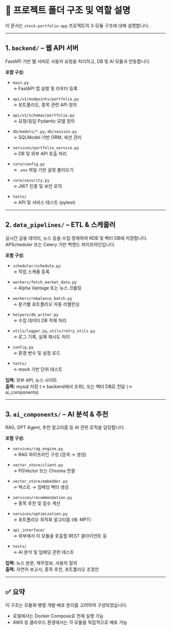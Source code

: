 # 📁 프로젝트 폴더 구조 및 역할 설명

이 문서는 `stock-portfolio-app` 프로젝트의 3-모듈 구조에 대해 설명합니다.

---

## 1. `backend/` – 웹 API 서버

FastAPI 기반 웹 서버로 사용자 요청을 처리하고, DB 및 AI 모듈과 연동합니다.

**포함 구성:**

- `main.py`  
  → FastAPI 앱 실행 및 라우터 등록

- `api/v1/endpoints/portfolio.py`  
  → 포트폴리오, 종목 관련 API 정의

- `api/v1/schemas/portfolio.py`  
  → 요청/응답 Pydantic 모델 정의

- `db/models/*.py`, `db/session.py`  
  → SQLModel 기반 ORM, 세션 관리

- `services/portfolio_service.py`  
  → DB 및 외부 API 호출 처리

- `core/config.py`  
  → `.env` 파일 기반 설정 불러오기

- `core/security.py`  
  → JWT 인증 및 보안 로직

- `tests/`  
  → API 및 서비스 테스트 (pytest)

---

## 2. `data_pipelines/` – ETL & 스케줄러

실시간 금융 데이터, 뉴스 등을 수집·정제하여 RDB 및 벡터 DB에 저장합니다. APScheduler 또는 Celery 기반 백엔드 파이프라인입니다.

**포함 구성:**

- `scheduler/schedule.py`  
  → 작업 스케줄 등록

- `workers/fetch_market_data.py`  
  → Alpha Vantage 또는 뉴스 크롤링

- `workers/rebalance_batch.py`  
  → 분기별 포트폴리오 자동 리밸런싱

- `helpers/db_writer.py`  
  → 수집 데이터 DB 적재 처리

- `utils/logger.py`, `utils/retry_utils.py`  
  → 로그 기록, 실패 재시도 처리

- `config.py`  
  → 환경 변수 및 설정 로드

- `tests/`  
  → mock 기반 단위 테스트

**입력:** 외부 API, 뉴스 사이트  
**출력:** mysql 저장 (→ backend에서 조회), 또는 벡터 DB로 전달 (→ ai_components)

---

## 3. `ai_components/` – AI 분석 & 추천

RAG, GPT Agent, 추천 알고리즘 등 AI 관련 로직을 담당합니다.

**포함 구성:**

- `services/rag_engine.py`  
  → RAG 파이프라인 구성 (검색 → 생성)

- `vector_store/client.py`  
  → PGVector 또는 Chroma 연결

- `vector_store/embedder.py`  
  → 텍스트 → 임베딩 벡터 생성

- `services/recommendation.py`  
  → 종목 추천 및 점수 계산

- `services/optimization.py`  
  → 포트폴리오 최적화 알고리즘 (예: MPT)

- `api_interface/`  
  → 외부에서 이 모듈을 호출할 REST 클라이언트 등

- `tests/`  
  → AI 분석 및 임베딩 관련 테스트

**입력:** 뉴스 본문, 재무정보, 사용자 질의  
**출력:** 자연어 보고서, 종목 추천, 포트폴리오 조정안

---

## ✅ 요약

이 구조는 모듈화·병렬 개발·배포 분리를 고려하여 구성되었습니다.  
- 로컬에서는 Docker Compose로 전체 실행 가능  
- AWS 등 클라우드 환경에서는 각 모듈을 독립적으로 배포 가능
